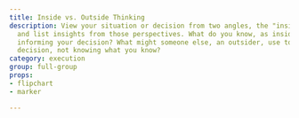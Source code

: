 ```yaml
---
title: Inside vs. Outside Thinking
description: View your situation or decision from two angles, the "insider" and "outsider,"
  and list insights from those perspectives. What do you know, as insiders, that is
  informing your decision? What might someone else, an outsider, use to inform their
  decision, not knowing what you know?
category: execution
group: full-group
props:
- flipchart
- marker

---
```

